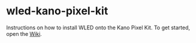 # wled-kano-pixel-kit
Instructions on how to install WLED onto the Kano Pixel Kit.
To get started, open the [Wiki](https://github.com/Hoseasack/wled-kano-pixel-kit/wiki).
